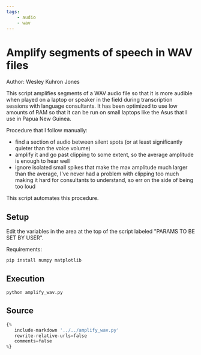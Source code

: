 ```yaml
---
tags:
    - audio
    - wav
---
```

# Amplify segments of speech in WAV files
Author: Wesley Kuhron Jones

This script amplifies segments of a WAV audio file so that it is more audible when played on a laptop or speaker in the field during transcription sessions with language consultants. It has been optimized to use low amounts of RAM so that it can be run on small laptops like the Asus that I use in Papua New Guinea.

Procedure that I follow manually:

- find a section of audio between silent spots (or at least significantly quieter than the voice volume)
- amplify it and go past clipping to some extent, so the average amplitude is enough to hear well
- ignore isolated small spikes that make the max amplitude much larger than the average, I've never had a problem with clipping too much making it hard for consultants to understand, so err on the side of being too loud

This script automates this procedure.

## Setup
Edit the variables in the area at the top of the script labeled "PARAMS TO BE SET BY USER".

Requirements:

```shell
pip install numpy matplotlib
```

## Execution
```shell
python amplify_wav.py
```

## Source
```python
{%
   include-markdown '../../amplify_wav.py'
   rewrite-relative-urls=false
   comments=false
%}
```
